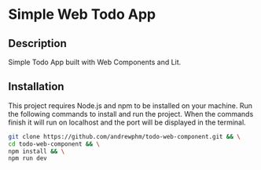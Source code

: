 # Simple Web Todo App
## Description
Simple Todo App built with Web Components and Lit.

## Installation
This project requires Node.js and npm to be installed on your machine. Run the following commands to install and run the project. When the commands finish it will run on localhost and the port will be displayed in the terminal.
```bash
git clone https://github.com/andrewphm/todo-web-component.git && \
cd todo-web-component && \
npm install && \
npm run dev
```

